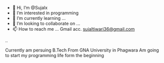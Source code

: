 - 👋 Hi, I’m @Sujalx
- 👀 I’m interested in programming
- 🌱 I’m currently learning ...
- 💞️ I’m looking to collaborate on ...
- 📫 How to reach me ... Gmail acc. sujaltiwari36@gmail.com

<!---
Sujalx/Sujalx is a ✨ special ✨ repository because its `README.md` (this file) appears on your GitHub profile.
You can click the Preview link to take a look at your changes.
--->..

Currently am persuing B.Tech From GNA University in Phagwara
Am going to start my programming life form the beginning 
